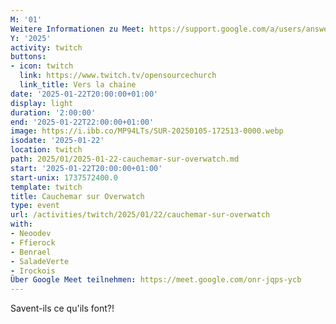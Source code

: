 ```yaml
---
M: '01'
Weitere Informationen zu Meet: https://support.google.com/a/users/answer/9282720
Y: '2025'
activity: twitch
buttons:
- icon: twitch
  link: https://www.twitch.tv/opensourcechurch
  link_title: Vers la chaine
date: '2025-01-22T20:00:00+01:00'
display: light
duration: '2:00:00'
end: '2025-01-22T22:00:00+01:00'
image: https://i.ibb.co/MP94LTs/SUR-20250105-172513-0000.webp
isodate: '2025-01-22'
location: twitch
path: 2025/01/2025-01-22-cauchemar-sur-overwatch.md
start: '2025-01-22T20:00:00+01:00'
start-unix: 1737572400.0
template: twitch
title: Cauchemar sur Overwatch
type: event
url: /activities/twitch/2025/01/22/cauchemar-sur-overwatch
with:
- Neoodev
- Ffierock
- Benrael
- SaladeVerte
- Irockois
Über Google Meet teilnehmen: https://meet.google.com/onr-jqps-ycb
---
```

Savent-ils ce qu&#39;ils font?!
